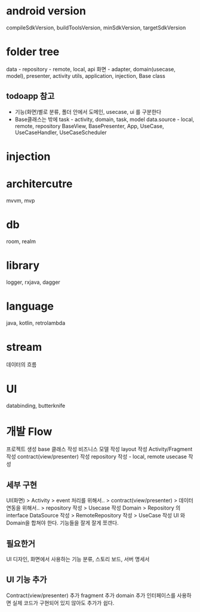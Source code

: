 # android version
compileSdkVersion, buildToolsVersion, minSdkVersion, targetSdkVersion

# folder tree
data - repository - remote, local, api
화면 - adapter, domain(usecase, model), presenter, activity
utils, application, injection, Base class
## todoapp 참고
- 기능(화면)별로 분류, 폴더 안에서 도메인, usecase, ui 를 구분한다
- Base클래스는 밖에
task - activity, domain, task, model
data.source - local, remote, repository
BaseView, BasePresenter, App, UseCase, UseCaseHandler, UseCaseScheduler

# injection

# architercutre
mvvm, mvp

# db
room, realm

# library
logger, rxjava, dagger

# language
java, kotlin, retrolambda

# stream
데이터의 흐름

# UI
databinding, butterknife


# 개발 Flow
프로젝트 생성
base 클래스 작성
비즈니스 모델 작성
layout 작성
Activity/Fragment 작성
contract(view/presenter) 작성
repository 작성 - local, remote
usecase 작성

## 세부 구현
UI(화면) > Activity > event 처리를 위해서.. > contract(view/presenter) > 데이터 연동을 위해서.. > repository 작성 > Usecase 작성
Domain > Repository 의 interface DataSource 작성 > RemoteRepository 작성 > UseCase 작성
UI 와 Domain을 합쳐야 한다.
기능들을 잘게 잘게 쪼갠다.


## 필요한거
UI 디자인, 화면에서 사용하는 기능 분류, 스토리 보드, 서버 명세서

## UI 기능 추가
Contract(view/presenter) 추가
fragment 추가
domain 추가
인터페이스를 사용하면 실제 코드가 구현되어 있지 않아도 추가가 쉽다.
